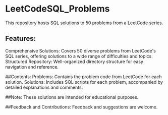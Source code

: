 # LeetCodeSQL_Problems
This repository hosts SQL solutions to 50 problems from a LeetCode series.

## Features:
Comprehensive Solutions: Covers 50 diverse problems from LeetCode's SQL series, offering solutions to a wide range of difficulties and topics.
Structured Repository: Well-organized directory structure for easy navigation and reference.

##Contents:
Problems: Contains the problem code from LeetCode for each solution.
Solutions: Includes SQL scripts for each problem, accompanied by detailed explanations and comments.

##Note:
These solutions are intended for educational purposes.

##Feedback and Contributions:
Feedback and suggestions are welcome.

